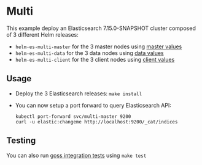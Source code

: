 # Multi

This example deploy an Elasticsearch 7.15.0-SNAPSHOT cluster composed of 3 different Helm
releases:

- `helm-es-multi-master` for the 3 master nodes using [master values][]
- `helm-es-multi-data` for the 3 data nodes using [data values][]
- `helm-es-multi-client` for the 3 client nodes using [client values][]

## Usage

* Deploy the 3 Elasticsearch releases: `make install`

* You can now setup a port forward to query Elasticsearch API:

  ```
  kubectl port-forward svc/multi-master 9200
  curl -u elastic:changeme http://localhost:9200/_cat/indices
  ```

## Testing

You can also run [goss integration tests][] using `make test`


[client values]: https://github.com/elastic/helm-charts/tree/7.15/elasticsearch/examples/multi/client.yaml
[data values]: https://github.com/elastic/helm-charts/tree/7.15/elasticsearch/examples/multi/data.yaml
[goss integration tests]: https://github.com/elastic/helm-charts/tree/7.15/elasticsearch/examples/multi/test/goss.yaml
[master values]: https://github.com/elastic/helm-charts/tree/7.15/elasticsearch/examples/multi/master.yaml
